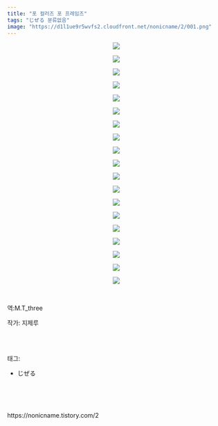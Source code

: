```yaml
---
title: "포 컬러즈 포 프레임즈"
tags: "じぜる 분류없음"
image: "https://d1l1ue9r5wvfs2.cloudfront.net/nonicname/2/001.png"
---
```

<div class="article">
<div class="tt_article_useless_p_margin"><p style="text-align: center; clear: none; float: none;"><img src="{{ site.imgserver9 }}/nonicname/2/001.png"/></p><p style="text-align: center; clear: none; float: none;"><img src="{{ site.imgserver9 }}/nonicname/2/002.png"/></p><p style="text-align: center; clear: none; float: none;"><img src="{{ site.imgserver9 }}/nonicname/2/003.png"/></p><p style="text-align: center; clear: none; float: none;"><img src="{{ site.imgserver9 }}/nonicname/2/004.png"/></p><p style="text-align: center; clear: none; float: none;"><img src="{{ site.imgserver9 }}/nonicname/2/005.png"/></p><p style="text-align: center; clear: none; float: none;"><img src="{{ site.imgserver9 }}/nonicname/2/006.png"/></p><p style="text-align: center; clear: none; float: none;"><img src="{{ site.imgserver9 }}/nonicname/2/007.png"/></p><p style="text-align: center; clear: none; float: none;"><img src="{{ site.imgserver9 }}/nonicname/2/008.png"/></p><p style="text-align: center; clear: none; float: none;"><img src="{{ site.imgserver9 }}/nonicname/2/009.png"/></p><p style="text-align: center; clear: none; float: none;"><img src="{{ site.imgserver9 }}/nonicname/2/010.png"/></p><p style="text-align: center; clear: none; float: none;"><img src="{{ site.imgserver9 }}/nonicname/2/011.png"/></p><p style="text-align: center; clear: none; float: none;"><img src="{{ site.imgserver9 }}/nonicname/2/012.png"/></p><p style="text-align: center; clear: none; float: none;"><img src="{{ site.imgserver9 }}/nonicname/2/013.png"/></p><p style="text-align: center; clear: none; float: none;"><img src="{{ site.imgserver9 }}/nonicname/2/014.png"/></p><p style="text-align: center; clear: none; float: none;"><img src="{{ site.imgserver9 }}/nonicname/2/015.jpg"/></p><p style="text-align: center; clear: none; float: none;"><img src="{{ site.imgserver9 }}/nonicname/2/016.png"/></p><p style="text-align: center; clear: none; float: none;"><img src="{{ site.imgserver9 }}/nonicname/2/017.png"/></p><p style="text-align: center; clear: none; float: none;"><img src="{{ site.imgserver9 }}/nonicname/2/018.png"/></p><p style="text-align: center; clear: none; float: none;"><img src="{{ site.imgserver9 }}/nonicname/2/019.png"/></p><p><br/></p><p>역:M.T_three</p></div>
<p>작가: 지제루</p><br/>
</div><br/>
<div class="tagTrail">
<p>태그: </p>
<ul>
<li>じぜる</li>
</ul>
</div><br/>
<div class="cb_lstcomment">
</div><br/>

<br/>
<p id="refer">https://nonicname.tistory.com/2</p>
<br/>

